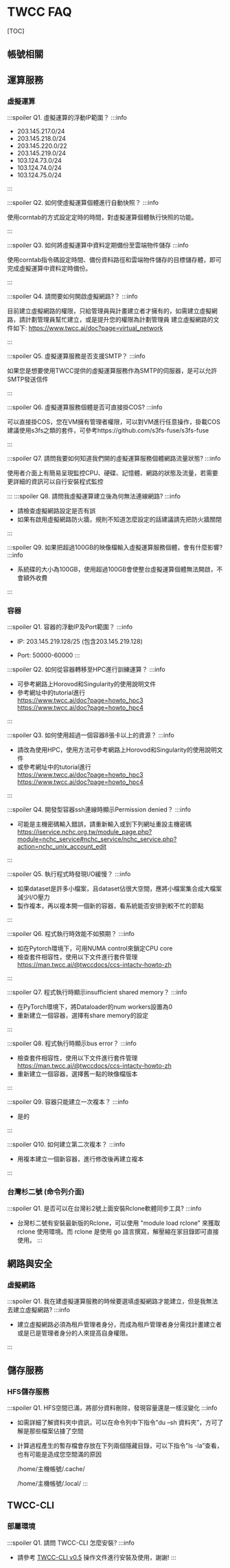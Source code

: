# TWCC FAQ

[TOC]

## 帳號相關

## 運算服務

### 虛擬運算 

:::spoiler Q1. 虛擬運算的浮動IP範圍？
:::info

- 203.145.217.0/24
- 203.145.218.0/24
- 203.145.220.0/22
- 203.145.219.0/24
- 103.124.73.0/24
- 103.124.74.0/24
- 103.124.75.0/24

:::

:::spoiler Q2. 如何使虛擬運算個體進行自動快照？
:::info

使用corntab的方式設定定時的時間，對虛擬運算個體執行快照的功能。

:::

:::spoiler Q3. 如何將虛擬運算中資料定期備份至雲端物件儲存
:::info

使用corntab指令碼設定時間、備份資料路徑和雲端物件儲存的目標儲存體，即可完成虛擬運算中資料定時備份。

:::

:::spoiler Q4. 請問要如何開啟虛擬網路?？
:::info

目前建立虛擬網路的權限，只給管理員與計畫建立者才擁有的，如需建立虛擬網路，請計劃管理員幫忙建立，或是提升您的權限為計劃管理員
建立虛擬網路的文件如下:
https://www.twcc.ai/doc?page=virtual_network

:::

:::spoiler Q5. 虛擬運算服務是否支援SMTP？
:::info

如果您是想要使用TWCC提供的虛擬運算服務作為SMTP的伺服器，是可以允許SMTP發送信件

:::

:::spoiler Q6. 虛擬運算服務個體是否可直接掛COS?
:::info

可以直接掛COS，您在VM擁有管理者權限，可以對VM進行任意操作，掛載COS建議使用s3fs之類的套件，可參考https://github.com/s3fs-fuse/s3fs-fuse

:::

:::spoiler Q7. 請問我要如何知道我們開的虛擬運算服務個體網路流量狀態?
:::info

使用者介面上有簡易呈現監控CPU、硬碟、記憶體、網路的狀態及流量，若需要更詳細的資訊可以自行安裝程式監控

:::
:::spoiler Q8. 請問我虛擬運算建立後為何無法連線網路?
:::info
* 請檢查虛擬網路設定是否有誤
* 如果有啟用虛擬網路防火牆，規則不知道怎麼設定的話建議請先把防火牆關閉

:::

:::spoiler Q9. 如果把超過100GB的映像檔輸入虛擬運算服務個體，會有什麼影響?
:::info
* 系統碟的大小為100GB，使用超過100GB會使整台虛擬運算個體無法開啟，不會額外收費

:::







### 容器

:::spoiler Q1. 容器的浮動IP及Port範圍？
:::info

* IP:
203.145.219.128/25 (包含203.145.219.128)

* Port:
50000-60000
:::

:::spoiler Q2. 如何從容器轉移至HPC進行訓練運算？
:::info

* 可參考網路上Horovod和Singularity的使用說明文件
* 參考網址中的tutorial進行  
https://www.twcc.ai/doc?page=howto_hpc3  
https://www.twcc.ai/doc?page=howto_hpc4

:::

:::spoiler Q3. 如何使用超過一個容器8張卡以上的資源？
:::info

* 請改為使用HPC，使用方法可參考網路上Horovod和Singularity的使用說明文件
* 或參考網址中的tutorial進行  
https://www.twcc.ai/doc?page=howto_hpc3  
https://www.twcc.ai/doc?page=howto_hpc4

:::

:::spoiler Q4. 開發型容器ssh連線時顯示Permission denied？
:::info

* 可能是主機密碼輸入錯誤，請重新輸入或到下列網址重設主機密碼  
https://iservice.nchc.org.tw/module_page.php?module=nchc_service#nchc_service/nchc_service.php?action=nchc_unix_account_edit

:::

:::spoiler Q5. 執行程式時發現I/O緩慢？
:::info

* 如果dataset是許多小檔案，且dataset佔很大空間，應將小檔案集合成大檔案減少I/O壓力
* 製作複本，再以複本開一個新的容器，看系統能否安排到較不忙的節點

:::

:::spoiler Q6. 程式執行時效能不如預期？
:::info

* 如在Pytorch環境下，可用NUMA control來鎖定CPU core
* 檢查套件相容性，使用以下文件進行套件管理  
https://man.twcc.ai/@twccdocs/ccs-intactv-howto-zh

:::

:::spoiler Q7. 程式執行時顯示insufficient shared memory？
:::info

* 在PyTorch環境下，將Dataloader的num workers設置為0
* 重新建立一個容器，選擇有share memory的設定

:::

:::spoiler Q8. 程式執行時顯示bus error？
:::info

* 檢查套件相容性，使用以下文件進行套件管理  
https://man.twcc.ai/@twccdocs/ccs-intactv-howto-zh
* 重新建立一個容器，選擇舊一點的映像檔版本

:::

:::spoiler Q9. 容器只能建立一次複本？
:::info

* 是的

:::

:::spoiler Q10. 如何建立第二次複本？
:::info

* 用複本建立一個新容器，進行修改後再建立複本

:::

### 台灣杉二號 (命令列介面)
:::spoiler Q1. 是否可以在台灣衫2號上面安裝Rclone軟體同步工具?
:::info
* 台灣杉二號有安裝最新版的Rclone，可以使用  "module  load  rclone" 來獲取  rclone  使用環境。而  rclone  是使用  go  語言撰寫，解壓縮在家目錄即可直接使用。
:::
## 網路與安全
### 虛擬網路
:::spoiler Q1. 我在建虛擬運算服務的時候要選填虛擬網路才能建立，但是我無法去建立虛擬網路?
:::info

* 建立虛擬網路必須為租戶管理者身分，而成為租戶管理者身分需找計畫建立者或是已是管理者身分的人來提高自身權限。

:::

## 儲存服務
### HFS儲存服務
:::spoiler Q1. HFS空間已滿，將部分資料刪除，發現容量還是一樣沒變化
:::info

* 如需詳細了解資料夾中資訊，可以在命令列中下指令”du –sh 資料夾”，方可了解是那些檔案佔據了空間

* 計算過程產生的暫存檔會存放在下列兩個隱藏目錄，可以下指令”ls -la”查看，也有可能是造成您空間滿的原因

    /home/主機帳號/.cache/
    
    /home/主機帳號/.local/
:::

## TWCC-CLI

### 部屬環境

:::spoiler Q1. 請問 TWCC-CLI 怎麼安裝?
:::info

* 請參考 [TWCC-CLI v0.5](https://github.com/TW-NCHC/TWCC-CLI/tree/v0.5) 操作文件進行安裝及使用，謝謝!
:::

